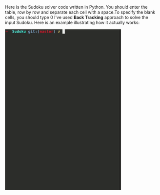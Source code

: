 Here is the Sudoku solver code written in Python. You should enter the table, row by row and separate each cell with a space.To specify the blank cells, you should type 0
I've used **Back Tracking** approach to solve the input Sudoku. 
Here is an example illustrating how it actually works:

![Sudoku.gif](Sudoku.gif)
